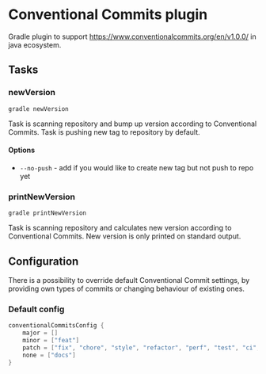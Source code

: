 # Conventional Commits plugin

Gradle plugin to support https://www.conventionalcommits.org/en/v1.0.0/ in java ecosystem.

## Tasks

### newVersion

```shell
gradle newVersion
```

Task is scanning repository and bump up version according to Conventional Commits.
Task is pushing new tag to repository by default.

#### Options

* `--no-push` - add if you would like to create new tag but not push to repo yet

### printNewVersion

```shell
gradle printNewVersion
```

Task is scanning repository and calculates new version according to Conventional Commits.
New version is only printed on standard output.

## Configuration

There is a possibility to override default Conventional Commit settings, by providing own types of commits or changing
behaviour of existing ones.

### Default config

```groovy
conventionalCommitsConfig {
    major = []
    minor = ["feat"]
    patch = ["fix", "chore", "style", "refactor", "perf", "test", "ci", "build"]
    none = ["docs"]
}
```